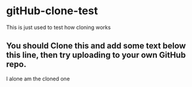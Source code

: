 # gitHub-clone-test
This is just used to test how cloning works

## You should Clone this and add some text below this line, then try uploading to your own GitHub repo.

I alone am the cloned one
